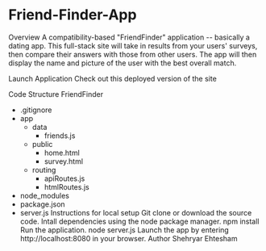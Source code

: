 # Friend-Finder-App


Overview
A compatibility-based "FriendFinder" application -- basically a dating app. This full-stack site will take in results from your users' surveys, then compare their answers with those from other users. The app will then display the name and picture of the user with the best overall match.

Launch Application
Check out this deployed version of the site

Code Structure
 FriendFinder
   - .gitignore
   - app
     - data
       - friends.js
     - public
       - home.html
       - survey.html
     - routing
       - apiRoutes.js
       - htmlRoutes.js
   - node_modules
   - package.json
   - server.js
Instructions for local setup
Git clone or download the source code.
Intall dependencies using the node package manager.
npm install 
Run the application.
node server.js
Launch the app by entering http://localhost:8080 in your browser.
Author
Shehryar Ehtesham
